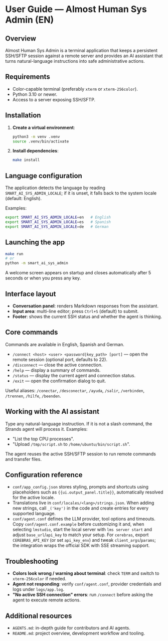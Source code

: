 # User Guide — Almost Human Sys Admin (EN)

## Overview
Almost Human Sys Admin is a terminal application that keeps a persistent SSH/SFTP session against a remote server and provides an AI assistant that turns natural-language instructions into safe administrative actions.

## Requirements
- Color-capable terminal (preferably `xterm` or `xterm-256color`).
- Python 3.10 or newer.
- Access to a server exposing SSH/SFTP.

## Installation
1. **Create a virtual environment**:
   ```bash
   python3 -m venv .venv
   source .venv/bin/activate
   ```
2. **Install dependencies**:
   ```bash
   make install
   ```

## Language configuration
The application detects the language by reading `SMART_AI_SYS_ADMIN_LOCALE`; if it is unset, it falls back to the system locale (default: English).

Examples:
```bash
export SMART_AI_SYS_ADMIN_LOCALE=en   # English
export SMART_AI_SYS_ADMIN_LOCALE=es   # Spanish
export SMART_AI_SYS_ADMIN_LOCALE=de   # German
```

## Launching the app
```bash
make run
# or
python -m smart_ai_sys_admin
```

A welcome screen appears on startup and closes automatically after 5 seconds or when you press any key.

## Interface layout
- **Conversation panel**: renders Markdown responses from the assistant.
- **Input area**: multi-line editor; press `Ctrl+S` (default) to submit.
- **Footer**: shows the current SSH status and whether the agent is thinking.

## Core commands
Commands are available in English, Spanish and German.

- `/connect <host> <user> <password|key_path> [port]` — open the remote session (optional port, defaults to 22).
- `/disconnect` — close the active connection.
- `/help` — display a summary of commands.
- `/status` — display the current agent and connection status.
- `/exit` — open the confirmation dialog to quit.

Useful aliases: `/conectar`, `/desconectar`, `/ayuda`, `/salir`, `/verbinden`, `/trennen`, `/hilfe`, `/beenden`.

## Working with the AI assistant
Type any natural-language instruction. If it is not a slash command, the Strands agent will process it. Examples:
- "List the top CPU processes".
- "Upload `/tmp/script.sh` to `/home/ubuntu/bin/script.sh`".

The agent reuses the active SSH/SFTP session to run remote commands and transfer files.

## Configuration reference
- `conf/app_config.json` stores styling, prompts and shortcuts using placeholders such as `{{ui.output_panel.title}}`, automatically resolved for the active locale.
- Translations live in `conf/locales/<lang>/strings.json`. When adding new strings, call `_('key')` in the code and create entries for every supported language.
- `conf/agent.conf` defines the LLM provider, tool options and timeouts. Copy `conf/agent.conf.example` before customizing it and, when selecting `lmstudio`, start the local server with `lms server start` and adjust `base_url`/`api_key` to match your setup. For `cerebras`, export `CEREBRAS_API_KEY` (or set `api_key_env`) and tweak `client_args`/`params`; the integration wraps the official SDK with SSE streaming support.

## Troubleshooting
- **Colors look wrong / warning about terminal**: check `TERM` and switch to `xterm-256color` if needed.
- **Agent not responding**: verify `conf/agent.conf`, provider credentials and logs under `logs/app.log`.
- **"No active SSH connection" errors**: run `/connect` before asking the agent to execute remote actions.

## Additional resources
- `AGENTS.md`: in-depth guide for contributors and AI agents.
- `README.md`: project overview, development workflow and tooling.
